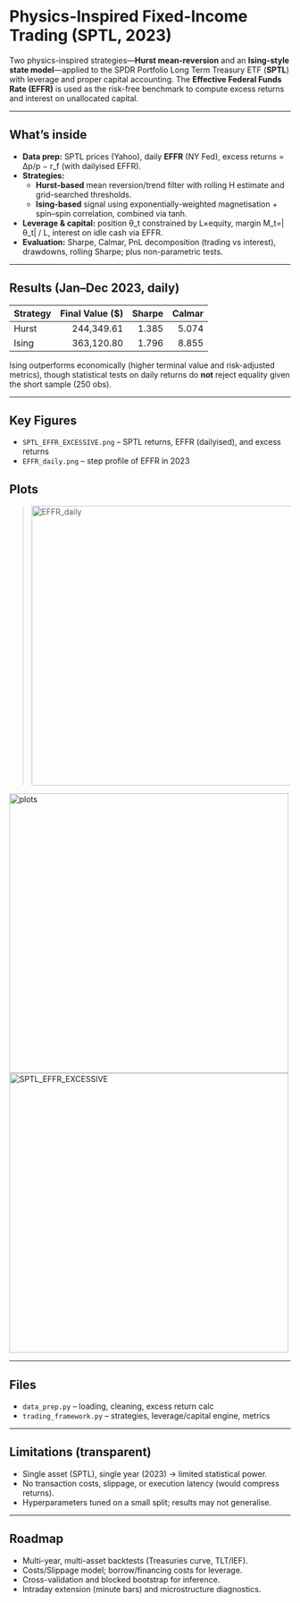 # Physics-Inspired Fixed-Income Trading (SPTL, 2023)

Two physics-inspired strategies—**Hurst mean-reversion** and an **Ising-style state model**—applied to the SPDR Portfolio Long Term Treasury ETF (**SPTL**) with leverage and proper capital accounting. The **Effective Federal Funds Rate (EFFR)** is used as the risk-free benchmark to compute excess returns and interest on unallocated capital.

---

## What’s inside
- **Data prep:** SPTL prices (Yahoo), daily **EFFR** (NY Fed), excess returns = Δp/p − r_f (with dailyised EFFR). 
- **Strategies:**
  - **Hurst-based** mean reversion/trend filter with rolling H estimate and grid-searched thresholds. 
  - **Ising-based** signal using exponentially-weighted magnetisation + spin–spin correlation, combined via tanh. 
- **Leverage & capital:** position θ_t constrained by L×equity, margin M_t=|θ_t| / L, interest on idle cash via EFFR. 
- **Evaluation:** Sharpe, Calmar, PnL decomposition (trading vs interest), drawdowns, rolling Sharpe; plus non-parametric tests.

---

## Results (Jan–Dec 2023, daily)
| Strategy   | Final Value ($) | Sharpe | Calmar |
|------------|-----------------:|------:|------:|
| Hurst      | 244,349.61       | 1.385 | 5.074 |
| Ising      | 363,120.80       | 1.796 | 8.855 |

Ising outperforms economically (higher terminal value and risk-adjusted metrics), though statistical tests on daily returns do **not** reject equality given the short sample (250 obs). 

---

## Key Figures
- `SPTL_EFFR_EXCESSIVE.png` – SPTL returns, EFFR (dailyised), and excess returns  
- `EFFR_daily.png` – step profile of EFFR in 2023

## Plots
><img width="500" height="500" alt="EFFR_daily" src="https://github.com/user-attachments/assets/ecd6bde9-6b76-4934-8ec0-57be74419165" />
<img width="500" height="500" alt="plots" src="https://github.com/user-attachments/assets/a6c4b9c1-d070-4167-b47e-7250fc79b48d" />
<img width="500" height="500" alt="SPTL_EFFR_EXCESSIVE" src="https://github.com/user-attachments/assets/330bb0e6-b2d6-41cb-bf3e-ad677bc4cf25" />


---

## Files
- `data_prep.py` – loading, cleaning, excess return calc  
- `trading_framework.py` – strategies, leverage/capital engine, metrics  

---

## Limitations (transparent)
- Single asset (SPTL), single year (2023) → limited statistical power.  
- No transaction costs, slippage, or execution latency (would compress returns).  
- Hyperparameters tuned on a small split; results may not generalise.

---

## Roadmap
- Multi-year, multi-asset backtests (Treasuries curve, TLT/IEF).  
- Costs/Slippage model; borrow/financing costs for leverage.  
- Cross-validation and blocked bootstrap for inference.  
- Intraday extension (minute bars) and microstructure diagnostics.


